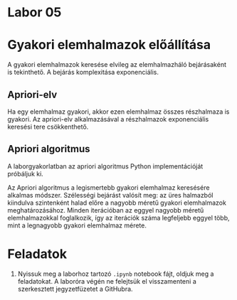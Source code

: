 # Labor 05

# Gyakori elemhalmazok előállítása

A gyakori elemhalmazok keresése elvileg az elemhalmazháló bejárásaként is tekinthető. A bejárás komplexitása exponenciális.

## Apriori-elv

Ha egy elemhalmaz gyakori, akkor ezen elemhalmaz összes részhalmaza is gyakori. Az apriori-elv alkalmazásával a részhalmazok exponenciális keresési tere csökkenthető.

## Apriori algoritmus

A laborgyakorlatban az apriori algoritmus Python implementációját próbáljuk ki.

Az Apriori algoritmus a legismertebb gyakori elemhalmaz keresésére alkalmas módszer. Szélességi bejárást valósít meg: az üres halmazból kiindulva szintenként halad előre a nagyobb méretű gyakori elemhalmazok meghatározásához. Minden iterációban az eggyel nagyobb méretű elemhalmazokkal foglalkozik, így az iterációk száma legfeljebb eggyel több, mint a legnagyobb gyakori elemhalmaz mérete.

# Feladatok

1. Nyissuk meg a laborhoz tartozó `.ipynb` notebook fájt, oldjuk meg a feladatokat. A laboróra végén ne felejtsük el visszamenteni a szerkesztett jegyzetfüzetet a GitHubra.
